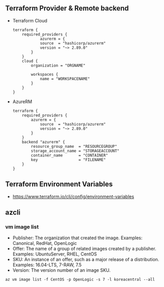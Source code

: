 ## Terraform Provider & Remote backend
- Terraform Cloud
    ```
    terraform {
        required_providers {
                azurerm = {
                source  = "hashicorp/azurerm"
                version = "~> 2.89.0"
            }
        }
        cloud {
            organization = "ORGNAME"

            workspaces {
                name = "WORKSPACENAME"
            }
        }
    }
    ```
- AzureRM
    ```
    terraform {
        required_providers {
            azurerm = {
                source  = "hashicorp/azurerm"
                version = "~> 2.89.0"
            }
        }
        backend "azurerm" {
            resource_group_name  = "RESOURCEGROUP"
            storage_account_name = "STORAGEACCOUNT"
            container_name       = "CONTAINER"
            key                  = "FILENAME"
        }
    }
    ```
## Terraform Environment Variables
- https://www.terraform.io/cli/config/environment-variables

## azcli
### vm image list
- Publisher: The organization that created the image. Examples: Canonical, RedHat, OpenLogic
- Offer: The name of a group of related images created by a publisher. Examples: UbuntuServer, RHEL, CentOS
- SKU: An instance of an offer, such as a major release of a distribution. Examples: 16.04-LTS, 7-RAW, 7.5
- Version: The version number of an image SKU.
```
az vm image list -f CentOS -p OpenLogic -s 7 -l koreacentral --all
```